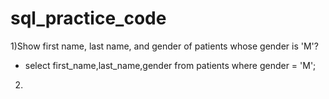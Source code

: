 # sql_practice_code

1)Show first name, last name, and gender of patients whose gender is 'M'?
  - select first_name,last_name,gender from patients where gender = 'M';
    
2)
